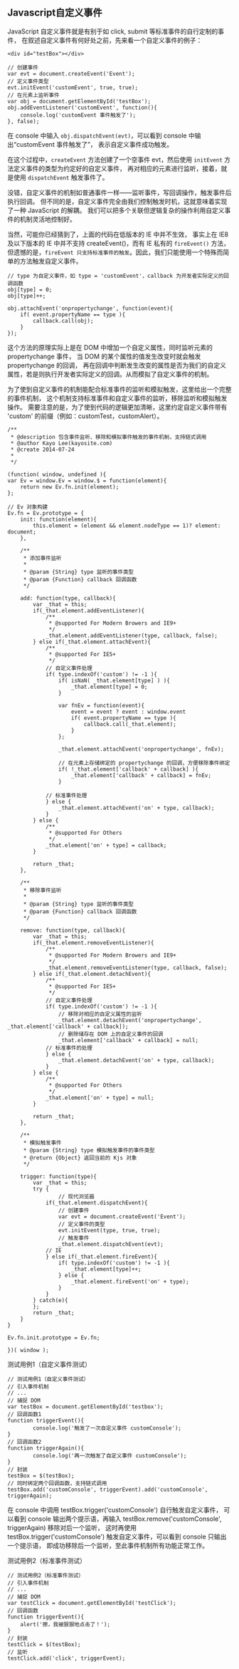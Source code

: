 ## Javascript自定义事件

JavaScript 自定义事件就是有别于如 click, submit 等标准事件的自行定制的事件，
在叙述自定义事件有何好处之前，先来看一个自定义事件的例子：
```
<div id="testBox"></div>

// 创建事件
var evt = document.createEvent('Event');
// 定义事件类型
evt.initEvent('customEvent', true, true);
// 在元素上监听事件
var obj = document.getElementById('testBox');
obj.addEventListener('customEvent', function(){
    console.log('customEvent 事件触发了');
}, false);
```
在 console 中输入 `obj.dispatchEvent(evt)`，可以看到 console 中输出“customEvent 事件触发了”，
表示自定义事件成功触发。

在这个过程中，`createEvent` 方法创建了一个空事件 evt，然后使用 `initEvent` 方法定义事件的类型为约定好的自定义事件，
再对相应的元素进行监听，接着，就是使用 `dispatchEvent` 触发事件了。

没错，自定义事件的机制如普通事件一样——监听事件，写回调操作，触发事件后执行回调。
但不同的是，自定义事件完全由我们控制触发时机，这就意味着实现了一种 JavaScript 的解耦。
我们可以把多个关联但逻辑复杂的操作利用自定义事件的机制灵活地控制好。

当然，可能你已经猜到了，上面的代码在低版本的 IE 中并不生效，
事实上在 IE8 及以下版本的 IE 中并不支持 createEvent()，而有 IE 私有的 `fireEvent()` 方法，
但遗憾的是，`fireEvent 只支持标准事件的触发`。因此，我们只能使用一个特殊而简单的方法触发自定义事件。
```
// type 为自定义事件，如 type = 'customEvent'，callback 为开发者实际定义的回调函数
obj[type] = 0;
obj[type]++;
 
obj.attachEvent('onpropertychange', function(event){
    if( event.propertyName == type ){
        callback.call(obj);
    }
});
```
这个方法的原理实际上是在 DOM 中增加一个自定义属性，同时监听元素的 propertychange 事件，
当 DOM 的某个属性的值发生改变时就会触发 propertychange 的回调，
再在回调中判断发生改变的属性是否为我们的自定义属性，若是则执行开发者实际定义的回调。从而模拟了自定义事件的机制。

为了使到自定义事件的机制能配合标准事件的监听和模拟触发，这里给出一个完整的事件机制，
这个机制支持标准事件和自定义事件的监听，移除监听和模拟触发操作。
需要注意的是，为了使到代码的逻辑更加清晰，这里约定自定义事件带有 'custom' 的前缀（例如：customTest，customAlert）。
```
/**
 * @description 包含事件监听、移除和模拟事件触发的事件机制，支持链式调用
 * @author Kayo Lee(kayosite.com)
 * @create 2014-07-24
 *
 */
 
(function( window, undefined ){
var Ev = window.Ev = window.$ = function(element){
    return new Ev.fn.init(element);
};
 
// Ev 对象构建
Ev.fn = Ev.prototype = {
    init: function(element){
        this.element = (element && element.nodeType == 1)? element: document;
    },
 
    /**
     * 添加事件监听
     * 
     * @param {String} type 监听的事件类型
     * @param {Function} callback 回调函数
     */
 
    add: function(type, callback){
        var _that = this;
        if(_that.element.addEventListener){
            /**
             * @supported For Modern Browers and IE9+
             */
            _that.element.addEventListener(type, callback, false);
        } else if(_that.element.attachEvent){
            /**
             * @supported For IE5+
             */
            // 自定义事件处理
            if( type.indexOf('custom') != -1 ){
                if( isNaN( _that.element[type] ) ){
                    _that.element[type] = 0;
                } 
 
                var fnEv = function(event){
                    event = event ? event : window.event
                    if( event.propertyName == type ){
                        callback.call(_that.element);
                    }
                };
 
                _that.element.attachEvent('onpropertychange', fnEv);
 
                // 在元素上存储绑定的 propertychange 的回调，方便移除事件绑定
                if( !_that.element['callback' + callback] ){
                    _that.element['callback' + callback] = fnEv;
                }
       
            // 标准事件处理
            } else {
                _that.element.attachEvent('on' + type, callback);
            }
        } else {
            /**
             * @supported For Others
             */
            _that.element['on' + type] = callback;
        }
 
        return _that;
    },
 
    /**
     * 移除事件监听
     * 
     * @param {String} type 监听的事件类型
     * @param {Function} callback 回调函数
     */
     
    remove: function(type, callback){
        var _that = this;
        if(_that.element.removeEventListener){
            /**
             * @supported For Modern Browers and IE9+
             */
            _that.element.removeEventListener(type, callback, false);
        } else if(_that.element.detachEvent){
            /**
             * @supported For IE5+
             */
            // 自定义事件处理
            if( type.indexOf('custom') != -1 ){
                // 移除对相应的自定义属性的监听
                _that.element.detachEvent('onpropertychange', _that.element['callback' + callback]);
                // 删除储存在 DOM 上的自定义事件的回调
                _that.element['callback' + callback] = null;
            // 标准事件的处理
            } else {
                _that.element.detachEvent('on' + type, callback);
            }
        } else {
            /**
             * @supported For Others
             */
            _that.element['on' + type] = null;
        }
 
        return _that;
    },
     
    /**
     * 模拟触发事件
     * @param {String} type 模拟触发事件的事件类型
     * @return {Object} 返回当前的 Kjs 对象
     */
     
    trigger: function(type){
        var _that = this;
        try {
                // 现代浏览器
            if(_that.element.dispatchEvent){
                // 创建事件
                var evt = document.createEvent('Event');
                // 定义事件的类型
                evt.initEvent(type, true, true);
                // 触发事件
                _that.element.dispatchEvent(evt);
            // IE
            } else if(_that.element.fireEvent){
                if( type.indexOf('custom') != -1 ){
                    _that.element[type]++;
                } else {
                    _that.element.fireEvent('on' + type);
                }
            }
        } catch(e){
        };
        return _that;
    }
}
 
Ev.fn.init.prototype = Ev.fn;
 
})( window );
```
测试用例1（自定义事件测试）
```
// 测试用例1（自定义事件测试）
// 引入事件机制
// ...
// 捕捉 DOM
var testBox = document.getElementById('testbox');
// 回调函数1
function triggerEvent(){
        console.log('触发了一次自定义事件 customConsole');
}
// 回调函数2
function triggerAgain(){
        console.log('再一次触发了自定义事件 customConsole');
}
// 封装
testBox = $(testBox);
// 同时绑定两个回调函数，支持链式调用
testBox.add('customConsole', triggerEvent).add('customConsole', triggerAgain);
```

在 console 中调用 testBox.trigger('customConsole') 自行触发自定义事件，
可以看到 console 输出两个提示语，再输入 testBox.remove('customConsole', triggerAgain) 移除对后一个监听，
这时再使用 testBox.trigger('customConsole') 触发自定义事件，可以看到 console 只输出一个提示语，
即成功移除后一个监听，至此事件机制所有功能正常工作。


测试用例2（标准事件测试）
```
// 测试用例2（标准事件测试）
// 引入事件机制
// ...
// 捕捉 DOM
var testClick = document.getElementById('testClick');
// 回调函数
function triggerEvent(){
    alert('擦，我被狠狠地点击了！');
}
// 封装
testClick = $(testBox);
// 监听
testClick.add('click', triggerEvent);
```